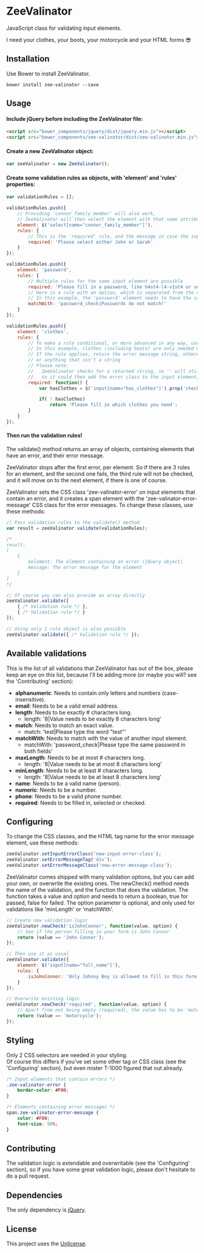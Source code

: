 # ZeeValinator
JavaScript class for validating input elements.

I need your clothes, your boots, your motorcycle and your HTML forms 😎

## Installation
Use Bower to install ZeeValinator.

```
bower install zee-valinator --save
```

## Usage
#### Include jQuery before including the ZeeValinator file:

```html
<script src="bower_components/jquery/dist/jquery.min.js"></script>
<script src="bower_components/zee-valinator/dist/zee-valinator.min.js"></script>
```

#### Create a new ZeeValinator object:

```js
var zeeValinator = new ZeeValinator();
```

#### Create some validation rules as objects, with 'element' and 'rules' properties:

```js
var validationRules = [];

validationRules.push({
    // Providing 'connor_family_member' will also work,
    // ZeeValinator will then select the element with that name attribute
    element: $('select[name="connor_family_member"]'),
    rules: {
        // This is the 'required' rule, and the message in case the input value is empty
        required: 'Please select either John or Sarah'
    }
});

validationRules.push({
    element: 'password',
    rules: {
        // Multiple rules for the same input element are possible
        required: 'Please fill in a password, like h4st4-l4-v1st4 or something',
        // Here is a rule with an option, which is separated from the message by a pipe charater
        // In this example, the 'password' element needs to have the same value as the 'password_check' element
        matchWith: 'password_check|Passwords do not match!'
    }
});

validationRules.push({
    element: 'clothes',
    rules: {
        // To make a rule conditional, or more advanced in any way, use a function
        // In this example, clothes (including boots) are only needed when naked
        // If the rule applies, return the error message string, otherwise return nothing,
        // or anything that isn't a string
        // Please note:
        //   ZeeValinator checks for a returned string, so '' will still be treated as an error message,
        //   so it could then add the error class to the input element, and add an error message element
        required: function() {
            var hasClothes = $('input[name="has_clothes"]').prop('checked');

            if( ! hasClothes)
                return 'Please fill in which clothes you need';
        }
    }
});
```

#### Then run the validation rules!
The validate() method returns an array of objects, containing elements that have an error, and their error message.

ZeeValinator stops after the first error, per element. So if there are 3 rules for an element, and the second one fails, the third rule will not be checked, and it will move on to the next element, if there is one of course.

ZeeValinator sets the CSS class 'zee-valinator-error' on input elements that contain an error, and it creates a span element with the 'zee-valinator-error-message' CSS class for the error messages. To change these classes, use these methods:

```js
// Pass validation rules to the validate() method
var result = zeeValinator.validate(validationRules);

/*
result:
[
    {
        $element: The element containing an error (jQuery object)
        message: The error message for the element
    }
]
*/

// Of course you can also provide an array directly
zeeValinator.validate([
    { /* Validation rule */ },
    { /* Validation rule */ }
]);

// Using only 1 rule object is also possible
zeeValinator.validate({ /* Validation rule */ });
```

## Available validations
This is the list of all validations that ZeeValinator has out of the box, please keep an eye on this list, because I'll be adding more (or maybe you will? see the 'Contributing' section):

* **alphanumeric**: Needs to contain only letters and numbers (case-insensitive).
* **email**: Needs to be a valid email address.
* **length**: Needs to be exactly # characters long.
    * length: '8|Value needs to be exactly 8 characters long'
* **match**: Needs to match an exact value.
    * match: 'test|Please type the word "test"'
* **matchWith**: Needs to match with the value of another input element.
    * matchWith: 'password_check|Please type the same password in both fields'
* **maxLength**: Needs to be at most # characters long.
    * length: '8|Value needs to be at most 8 characters long'
* **minLength**: Needs to be at least # characters long.
    * length: '8|Value needs to be at least 8 characters long'
* **name**: Needs to be a valid name (person).
* **numeric**: Needs to be a number.
* **phone**: Needs to be a valid phone number.
* **required**: Needs to be filled in, selected or checked.

## Configuring
To change the CSS classes, and the HTML tag name for the error message element, use these methods:

```js
zeeValinator.setInputErrorClass('new-input-error-class');
zeeValinator.setErrorMessageTag('div');
zeeValinator.setErrorMessageClass('new-error-message-class');
```

ZeeValinator comes shipped with many validation options, but you can add your own, or overwrite the existing ones. The newCheck() method needs the name of the validation, and the function that does the validation. The function takes a value and option and needs to return a boolean, true for passed, false for failed. The option parameter is optional, and only used for validations like 'minLength' or 'matchWith'.

```js
// Create new validation logic
zeeValinator.newCheck('isJohnConnor', function(value, option) {
    // See if the person filling in your form is John Connor
    return (value == 'John Connor');
});

// Then use it as usual
zeeValinator.validate({
    element: $('input[name="full_name"]'),
    rules: {
        isJohnConnor: 'Only Johnny Boy is allowed to fill in this form'
    }
});

// Overwrite existing logic
zeeValinator.newCheck('required', function(value, option) {
    // Apart from not being empty (required), the value has to be 'motorcycle'
    return (value == 'motorcycle');
});
```

## Styling
Only 2 CSS selectors are needed in your styling.  
Of course this differs if you've set some other tag or CSS class (see the 'Configuring' section), but even mister T-1000 figured that out already.

```css
/* Input elements that contain errors */
.zee-valinator-error {
    border-color: #F00;
}

/* Elements containing error messages */
span.zee-valinator-error-message {
    color: #F00;
    font-size: 90%;
}
```

## Contributing
The validation logic is extendable and overwritable (see the 'Configuring' section), so if you have some great validation logic, please don't hesitate to do a pull request.

## Dependencies
The only dependency is [jQuery](http://jquery.com/).

## License
This project uses the [Unlicense](http://unlicense.org/).
